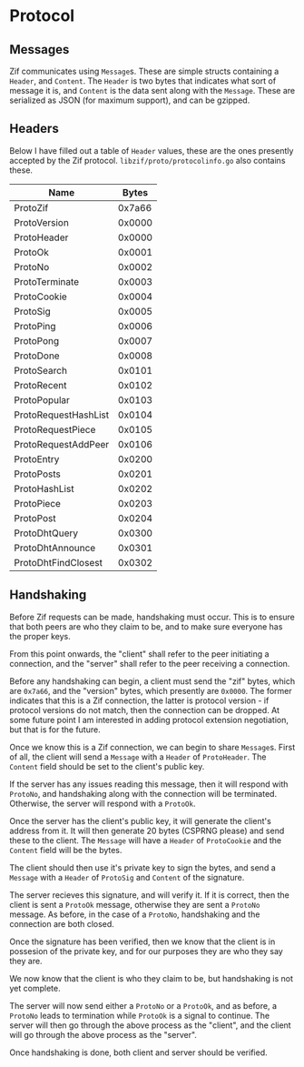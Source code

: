 # Protocol

## Messages
Zif communicates using ``Message``s. These are simple structs containing a
``Header``, and ``Content``. The ``Header`` is two bytes that indicates what
sort of message it is, and ``Content`` is the data sent along with the
``Message``.  These are serialized as JSON (for maximum support), and can be
gzipped.

## Headers
Below I have filled out a table of ``Header`` values, these are the ones
presently accepted by the Zif protocol. ``libzif/proto/protocolinfo.go`` also
contains these.

Name | Bytes
-----|------
ProtoZif | 0x7a66
ProtoVersion | 0x0000
ProtoHeader | 0x0000
ProtoOk | 0x0001
ProtoNo | 0x0002
ProtoTerminate | 0x0003
ProtoCookie | 0x0004
ProtoSig | 0x0005
ProtoPing | 0x0006
ProtoPong | 0x0007
ProtoDone | 0x0008
ProtoSearch | 0x0101
ProtoRecent | 0x0102
ProtoPopular | 0x0103
ProtoRequestHashList | 0x0104
ProtoRequestPiece | 0x0105
ProtoRequestAddPeer | 0x0106
ProtoEntry | 0x0200
ProtoPosts | 0x0201
ProtoHashList | 0x0202
ProtoPiece | 0x0203
ProtoPost | 0x0204
ProtoDhtQuery | 0x0300
ProtoDhtAnnounce | 0x0301
ProtoDhtFindClosest | 0x0302


## Handshaking
Before Zif requests can be made, handshaking must occur. This is to ensure that
both peers are who they claim to be, and to make sure everyone has the proper
keys.

From this point onwards, the "client" shall refer to the peer initiating a 
connection, and the "server" shall refer to the peer receiving a connection.

Before any handshaking can begin, a client must send the "zif" bytes, which are
``0x7a66``, and the "version" bytes, which presently are ``0x0000``. The former
indicates that this is a Zif connection, the latter is protocol version - if 
protocol versions do not match, then the connection can be dropped. At some
future point I am interested in adding protocol extension negotiation, but that
is for the future.

Once we know this is a Zif connection, we can begin to share ``Message``s. First
of all, the client will send a ``Message`` with a ``Header`` of ``ProtoHeader``.
The ``Content`` field should be set to the client's public key.

If the server has any issues reading this message, then it will respond with
``ProtoNo``, and handshaking along with the connection will be terminated.
Otherwise, the server will respond with a ``ProtoOk``.

Once the server has the client's public key, it will generate the client's
address from it. It will then generate 20 bytes (CSPRNG please) and send these
to the client. The ``Message`` will have a ``Header`` of ``ProtoCookie`` and the
``Content`` field will be the bytes.

The client should then use it's private key to sign the bytes, and send a
``Message`` with a ``Header`` of ``ProtoSig`` and ``Content`` of the signature.

The server recieves this signature, and will verify it. If it is correct, then
the client is sent a ``ProtoOk`` message, otherwise they are sent a ``ProtoNo``
message. As before, in the case of a ``ProtoNo``, handshaking and the connection
are both closed.

Once the signature has been verified, then we know that the client is in possesion
of the private key, and for our purposes they are who they say they are.

We now know that the client is who they claim to be, but handshaking is not yet
complete.

The server will now send either a ``ProtoNo`` or a ``ProtoOk``, and as before,
a ``ProtoNo`` leads to termination while ``ProtoOk`` is a signal to continue.
The server will then go through the above process as the "client", and the
client will go through the above process as the "server".

Once handshaking is done, both client and server should be verified.
